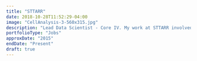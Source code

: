 ```yaml
---
title: "STTARR"
date: 2018-10-28T11:52:29-04:00
image: "CellAnalysis-3-560x315.jpg"
description: "Lead Data Scientist - Core IV. My work at STTARR involved taking primary medical research questions and building novel image analysis techniques at scale to answer them. I developed pipelines that processs hundreds of gigapixel images with hundreds of thousands of cells each, techniques for analyzing 12+ dimensional floating point image data, machine learning training methods, validation tools, and many other pilot analysis projects."
portfolioType: "Jobs"
approxDate: "2015"
endDate: "Present"
draft: true
---
```


